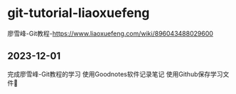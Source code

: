 # git-tutorial-liaoxuefeng
廖雪峰-Git教程-https://www.liaoxuefeng.com/wiki/896043488029600

## 2023-12-01
完成廖雪峰-Git教程的学习
使用Goodnotes软件记录笔记
使用Github保存学习文件
